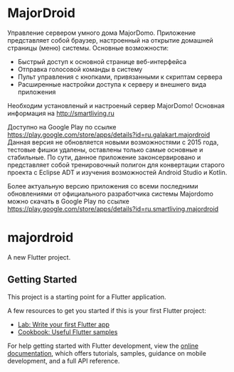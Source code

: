 MajorDroid
==========

Управление сервером умного дома MajorDomo. Приложение представляет собой браузер, настроенный на открытие домашней страницы (меню) системы. Основные возможности:
- Быстрый доступ к основной странице веб-интерфейса
- Отправка голосовой команды в систему 
- Пульт управления с кнопками, привязанными к скриптам сервера
- Расширенные настройки доступа к серверу и внешнего вида приложения

Необходим установленый и настроеный сервер MajorDomo!
Основная информация на http://smartliving.ru

Доступно на Google Play по ссылке https://play.google.com/store/apps/details?id=ru.galakart.majordroid
Данная версия не обновляется новыми возможностями с 2015 года, тестовые фишки удалены, оставлены только самые основные и стабильные. По сути, данное приложение законсервировано и представляет собой тренировочный полигон для конвертации старого проекта с Eclipse ADT и изучения возможностей Android Studio и Kotlin.

Более актуальную версию приложения со всеми последними обновлениями от официального разработчика системы Majordomo можно скачать в Google Play по ссылке https://play.google.com/store/apps/details?id=ru.smartliving.majordroid


# majordroid

A new Flutter project.

## Getting Started

This project is a starting point for a Flutter application.

A few resources to get you started if this is your first Flutter project:

- [Lab: Write your first Flutter app](https://docs.flutter.dev/get-started/codelab)
- [Cookbook: Useful Flutter samples](https://docs.flutter.dev/cookbook)

For help getting started with Flutter development, view the
[online documentation](https://docs.flutter.dev/), which offers tutorials,
samples, guidance on mobile development, and a full API reference.
